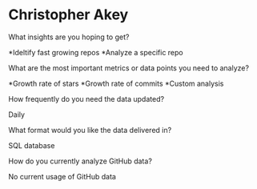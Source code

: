 # Christopher Akey

What insights are you hoping to get?

*Ideltify fast growing repos
*Analyze a specific repo

What are the most important metrics or data points you need to analyze?

*Growth rate of stars
*Growth rate of commits
*Custom analysis

How frequently do you need the data updated?

Daily

What format would you like the data delivered in?

SQL database

How do you currently analyze GitHub data?

No current usage of GitHub data

